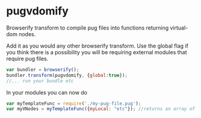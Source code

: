 # pugvdomify
Browserify transform to compile pug files into functions returning virtual-dom nodes.

Add it as you would any other browserify transform. Use the global flag if you think there is a possibility you will be requiring external modules that require pug files.
```javascript
var bundler = browserify();
bundler.transform(pugvdomify, {global:true});
//... run your bundle etc
```
In your modules you can now do
```javascript
var myTemplateFunc = require('./my-pug-file.pug');
var myVNodes = myTemplateFunc({myLocal: "etc"}); //returns an array of virtual-dom nodes
```
